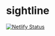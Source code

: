 # sightline

[![Netlify Status](https://api.netlify.com/api/v1/badges/df2b6453-64ab-4a2e-aa9d-8b05fc32c566/deploy-status)](https://app.netlify.com/sites/sightlinesticks/deploys)
